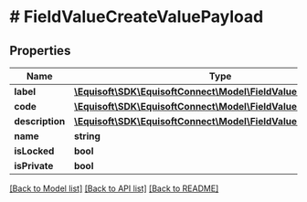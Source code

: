 # # FieldValueCreateValuePayload

## Properties

Name | Type | Description | Notes
------------ | ------------- | ------------- | -------------
**label** | [**\Equisoft\SDK\EquisoftConnect\Model\FieldValueLocalizedString**](FieldValueLocalizedString.md) |  |
**code** | [**\Equisoft\SDK\EquisoftConnect\Model\FieldValueLocalizedString**](FieldValueLocalizedString.md) |  | [optional]
**description** | [**\Equisoft\SDK\EquisoftConnect\Model\FieldValueLocalizedString**](FieldValueLocalizedString.md) |  | [optional]
**name** | **string** |  | [optional]
**isLocked** | **bool** |  | [optional]
**isPrivate** | **bool** |  | [optional]

[[Back to Model list]](../../README.md#models) [[Back to API list]](../../README.md#endpoints) [[Back to README]](../../README.md)
